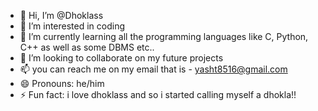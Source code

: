 - 👋 Hi, I’m @Dhoklass
- 👀 I’m interested in coding
- 🌱 I’m currently learning all the programming languages like C, Python, C++ as well as some DBMS etc..
- 💞️ I’m looking to collaborate on my future projects
- 📫 you can reach me on my email that is - yasht8516@gmail.com 
- 😄 Pronouns: he/him
- ⚡ Fun fact: i love dhoklass and so i started calling myself a dhokla!! 

<!---
Dhoklass/Dhoklass is a ✨ special ✨ repository because its `README.md` (this file) appears on your GitHub profile.
You can click the Preview link to take a look at your changes.
--->
